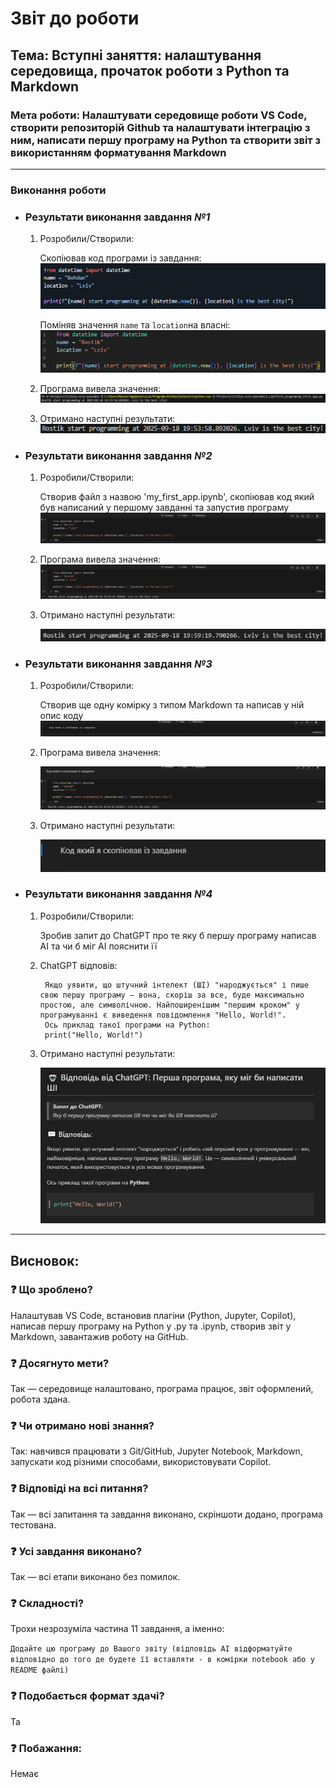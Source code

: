 # Звіт до роботи
## Тема: Вступні заняття: налаштування середовища, прочаток роботи з Python та Markdown

### Мета роботи: Налаштувати середовище роботи VS Code, створити репозиторій Github та налаштувати інтеграцію з ним, написати першу програму на Python та створити звіт з використанням форматування Markdown


---
### Виконання роботи
* ### Результати виконання завдання *№1*
    1. Розробили/Створили:
    
        Скопіював код програми із завдання:
     ![alt text](First_program/assets/Task.png)

        Поміняв значення `name` та `location`на власні:
        ![alt text](First_program/assets/Changed_Task.png)

    1. Програма вивела значення:
        ![alt text](First_program/assets/Task_output.png)

    1. Отримано наступні результати:
        ![alt text](First_program/assets/Task_result.png)
        


* ###  Результати виконання завдання *№2*
    1. Розробили/Створили:
    
        Створив файл з назвою 'my_first_app.ipynb', скопіював код який був написаний у першому завданні та запустив програму
    ![alt text](First_program/assets/Task2_input.png)

    1. Програма вивела значення:
    ![alt text](First_program/assets/Task2_output.png)

    1. Отримано наступні результати:

        ![alt text](First_program/assets/Task2_output2.png)
    


* ###  Результати виконання завдання *№3*
    1. Розробили/Створили:

        Створив ще одну комірку з типом Markdown та написав у ній опис коду
    ![alt text](First_program/assets/Task3_input.png)

    1. Програма вивела значення:
    
        ![alt text](First_program/assets/Task3_output2.png)

    1. Отримано наступні результати:
       
        ![alt text](First_program/assets/Task3_output3.png)
    

* ###  Результати виконання завдання *№4*
    1. Розробили/Створили:

        Зробив запит до ChatGPT про те яку б першу програму написав АІ та чи б міг АІ пояснити її
       

    1. ChatGPT відповів:

            Якщо уявити, що штучний інтелект (ШІ) "народжується" і пише свою першу програму — вона, скоріш за все, буде максимально простою, але символічною. Найпоширенішим "першим кроком" у програмуванні є виведення повідомлення "Hello, World!".
            Ось приклад такої програми на Python:
            print("Hello, World!")
    
      
    1. Отримано наступні результати:
        
        ![alt text](First_program/assets/Task4.png)
      
    

---
## Висновок:
### ❓ Що зроблено?
Налаштував VS Code, встановив плагіни (Python, Jupyter, Copilot), написав першу програму на Python у .py та .ipynb, створив звіт у Markdown, завантажив роботу на GitHub.

### ❓ Досягнуто мети?
 Так — середовище налаштовано, програма працює, звіт оформлений, робота здана.

### ❓ Чи отримано нові знання?
Так: навчився працювати з Git/GitHub, Jupyter Notebook, Markdown, запускати код різними способами, використовувати Copilot.

### ❓ Відповіді на всі питання?
 Так — всі запитання та завдання виконано, скріншоти додано, програма тестована.

### ❓ Усі завдання виконано?
 Так — всі етапи виконано без помилок.

### ❓ Складності?
Трохи незрозуміла частина 11 завдання, а іменно:

 `Додайте цю програму до Вашого звіту (відповідь АІ відформатуйте відповідно до того де будете її вставляти - в комірки notebook або у README файлі)`
### ❓ Подобається формат здачі?
 Та

### ❓ Побажання:
Немає